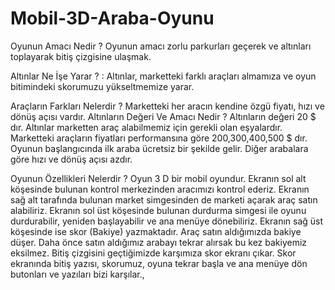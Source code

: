 # Mobil-3D-Araba-Oyunu

Oyunun Amacı Nedir ?
Oyunun amacı zorlu parkurları geçerek ve altınları toplayarak bitiş çizgisine ulaşmak.

Altınlar Ne İşe Yarar ? :
Altınlar, marketteki farklı araçları almamıza ve oyun bitimindeki skorumuzu yükseltmemize yarar.

Araçların Farkları Nelerdir ? 
Marketteki her aracın kendine özgü fiyatı, hızı ve dönüş açısı vardır.
Altınların Değeri Ve Amacı Nedir ? 
Altınların değeri 20 $ dır. Altınlar marketten araç alabilmemiz için gerekli olan eşyalardır. Marketteki araçların fiyatları performansına göre 200,300,400,500 $ dır. Oyunun başlangıcında ilk araba ücretsiz bir şekilde gelir. Diğer arabalara göre hızı ve dönüş açısı azdır.

Oyunun Özellikleri Nelerdir ?
Oyun 3 D bir mobil oyundur. Ekranın sol alt köşesinde bulunan kontrol merkezinden aracımızı kontrol ederiz. Ekranın sağ alt tarafında bulunan market simgesinden de marketi açarak araç satın alabiliriz. Ekranın sol üst köşesinde bulunan durdurma simgesi ile oyunu durdurabilir, yeniden başlayabilir ve ana menüye dönebiliriz. Ekranın sağ üst köşesinde ise skor (Bakiye) yazmaktadır. Araç satın aldığımızda bakiye düşer. Daha önce satın aldığımız arabayı tekrar alırsak bu kez bakiyemiz eksilmez. Bitiş çizgisini geçtiğimizde karşımıza skor ekranı çıkar. Skor ekranında bitiş yazısı, skorumuz, oyuna tekrar başla ve ana menüye dön butonları ve yazıları bizi karşılar.,
